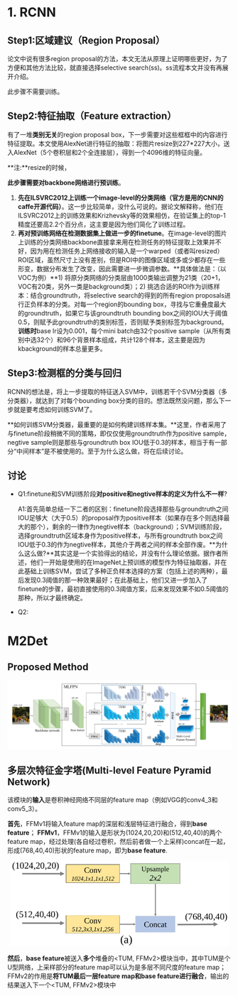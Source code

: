 # 1. RCNN
## Step1:区域建议（Region Proposal）
论文中说有很多region proposal的方法，本文无法从原理上证明哪些更好，为了方便和其他方法比较，就直接选择selective search(ss)。ss流程本文并没有再展开介绍。
 
此步骤不需要训练。

## Step2:特征抽取（Feature extraction）
有了一堆**类别无关**的region proposal box，下一步需要对这些框框中的内容进行特征提取。本文使用AlexNet进行特征的抽取：将图片resize到227*227大小，送入AlexNet（5个卷积层和2个全连接层），得到一个4096维的特征向量。

**注:**resize的时候，

**此步骤需要对backbone网络进行预训练**。
1. **先在ILSVRC2012上训练一个image-level的分类网络（官方是用的CNN的caffe开源代码）**。这一步比较简单，没什么可说的。据论文解释称，他们在ILSVRC2012上的训练效果和Krizhevsky等的效果相仿，在验证集上的top-1精度还要高2.2个百分点，这主要是因为他们简化了训练过程。
2. **再对预训练网络在检测数据集上做进一步的finetune**。在image-level的图片上训练的分类网络backbone直接拿来用在检测任务的特征提取上效果并不好，因为用在检测任务上网络接收的输入是一个warped（或者叫resized）ROI区域，虽然尺寸上没有差别，但是ROI中的图像区域或多或少都存在一些形变，数据分布发生了改变，因此需要进一步微调参数。**具体做法是：（以VOC为例）**1) 将原分类网络的分类层由1000类输出调整为21类（20+1，VOC有20类，另外一类是background类）；2) 挑选合适的ROI作为训练样本：结合groundtruth，将selective search的得到的所有region proposals进行正负样本的分类。对每一个region的bounding box，寻找与它重叠度最大的groundtruth，如果它与该groundtruth bounding box之间的IOU大于阈值0.5，则赋予此groundtruth的类别标签，否则赋予类别标签为background。**训练时**base lr设为0.001，每个mini batch由32个positive sample（从所有类别中选32个）和96个背景样本组成，共计128个样本，这主要是因为kbackground的样本总量更多。

## Step3:检测框的分类与回归
RCNN的想法是，将上一步提取的特征送入SVM中，训练若干个SVM分类器（多分类器），就达到了对每个bounding box分类的目的。想法既然没问题，那么下一步就是要考虑如何训练SVM了。

**如何训练SVM分类器，最重要的是如何构建训练样本集。**这里，作者采用了与finetune阶段稍微不同的策略，即仅仅使用groundtruth作为positive sample，negtive sample则是那些与groundtruth box IOU低于0.3的样本，相当于有一部分“中间样本”是不被使用的。至于为什么这么做，将在后续讨论。

## 讨论
- Q1:finetune和SVM训练阶段**对positive和negtive样本的定义为什么不一样**?

  A1:首先简单总结一下二者的区别：finetune阶段选择那些与groundtruth之间IOU足够大（大于0.5）的proposal作为positive样本（如果存在多个则选择最大的那个），剩余的一律作为negtive样本（background）；SVM训练阶段，选择groundtruth区域本身作为positive样本，与所有groundtruth box之间IOU低于0.3的作为negtive样本，其他介于两者之间的样本全部作废。**为什么这么做?**其实这是一个实验得出的结论，并没有什么理论依据。据作者所述，他们一开始是使用的在ImageNet上预训练的模型作为特征抽取器，并在此基础上训练SVM，尝试了多种正负样本选择的方案（包括上述的两种），最后发现0.3阈值的那一种效果最好；在此基础上，他们又进一步加入了finetune的步骤，最初直接使用的0.3阈值方案，后来发现效果不如0.5阈值的那种，所以才最终确定。

- Q2:

# M2Det
## Proposed Method

<div align="center"><img src="pic/picture_2020-09-20-17-52-58.png" alt="Image" style="zoom:100%;" /></div>

## 多层次特征金字塔(Multi-level Feature Pyramid Network)
该模块的**输入**是卷积神经网络不同层的feature map（例如VGG的conv4_3和conv5_3）。

**首先**，FFMv1将输入feature map的深层和浅层特征进行融合，得到**base feature**；
**FFMv1**，FFMv1的输入是形状为(1024,20,20)和(512,40,40)的两个feature map，经过处理(各自经过卷积，然后前者做一个上采样)concat在一起，形成(768,40,40)形状的feature map，即为**base feature**.
<div align="center"><img src="pic/picture_2020-09-20-18-51-32.png" alt="Image" style="zoom:50%;" /></div>

**然后**，**base feature**被送入**多个**堆叠的<TUM, FFMv2>模块当中，其中TUM是个U型网络，上采样部分的feature map可以认为是多层不同尺度的feature map；FFMv2的作用是**将TUM最后一层feature map和base feature进行融合**，输出的结果送入下一个<TUM, FFMv2>模块中


